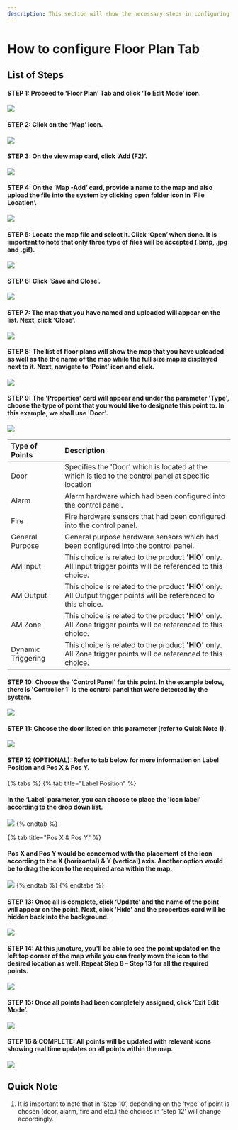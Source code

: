 ```yaml
---
description: This section will show the necessary steps in configuring the Floor Plan Tab
---
```


# How to configure Floor Plan Tab

## List of Steps

#### STEP 1: Proceed to ‘Floor Plan’ Tab and click ‘To Edit Mode’ icon.

![](../.gitbook/assets/untitled1a%20%2812%29.png)



#### STEP 2: Click on the ‘Map’ icon.

![](../.gitbook/assets/untitled2%20%2825%29.png)



#### STEP 3: On the view map card, click ‘Add \(F2\)’.

![](../.gitbook/assets/untitled3%20%2823%29.png)



#### STEP 4: On the ‘Map -Add’ card, provide a name to the map and also upload the file into the system by clicking open folder icon in ‘File Location’.

![](../.gitbook/assets/untitled4%20%283%29.png)



#### STEP 5: Locate the map file and select it. Click ‘Open’ when done. It is important to note that only three type of files will be accepted \(.bmp, .jpg and .gif\).

![](../.gitbook/assets/untitled5%20%2830%29.png)



#### STEP 6: Click ‘Save and Close’.

![](../.gitbook/assets/untitled6%20%2830%29.png)



#### STEP 7: The map that you have named and uploaded will appear on the list. Next, click ‘Close’.

![](../.gitbook/assets/untitled7%20%2811%29.png)



#### STEP 8: The list of floor plans will show the map that you have uploaded as well as the the name of the map while the full size map is displayed next to it. Next, navigate to ‘Point’ icon and click.

![](../.gitbook/assets/untitled8%20%2811%29.png)



#### STEP 9: The 'Properties' card will appear and under the parameter 'Type', choose the type of point that you would like to designate this point to. In this example, we shall use 'Door'. 

![](../.gitbook/assets/untitled9%20%2812%29.png)

| Type of Points | Description |
| :--- | :--- |
| Door | Specifies the 'Door' which is located at the which is tied to the control panel at specific location |
| Alarm | Alarm hardware which had been configured into the control panel. |
| Fire | Fire hardware sensors that had been configured into the control panel. |
| General Purpose | General purpose hardware sensors which had been configured into the control panel. |
| AM Input | This choice is related to the product **'HIO'** only. All Input trigger points will be referenced to this choice. |
| AM Output | This choice is related to the product **'HIO'** only. All Output trigger points will be referenced to this choice.  |
| AM Zone | This choice is related to the product **'HIO'** only. All Zone trigger points will be referenced to this choice. |
| Dynamic Triggering | This choice is related to the product **'HIO'** only. All Zone trigger points will be referenced to this choice. |



#### STEP 10: Choose the ‘Control Panel’ for this point. In the example below, there is 'Controller 1' is the control panel that were detected by the system. 

![](../.gitbook/assets/untitled10%20%282%29.png)



#### STEP 11: Choose the door listed on this parameter \(refer to Quick Note 1\). 

![](../.gitbook/assets/untitled11%20%286%29.png)



#### STEP 12 \(OPTIONAL\): Refer to tab below for more information on Label Position and Pos X & Pos Y. 

{% tabs %}
{% tab title="Label Position" %}
#### In the ‘Label’ parameter, you can choose to place the 'icon label' according to the drop down list. 

![](../.gitbook/assets/untitled12%20%281%29.png)
{% endtab %}

{% tab title="Pos X & Pos Y" %}
#### Pos X and Pos Y would be concerned with the placement of the icon according to the X \(horizontal\) & Y \(vertical\) axis. Another option would be to drag the icon to the required area within the map.

![](../.gitbook/assets/untitled13%20%282%29.png)
{% endtab %}
{% endtabs %}



#### STEP 13: Once all is complete, click ‘Update’ and the name of the point will appear on the point. Next, click 'Hide'  and the properties card will be hidden back into the background. 

![](../.gitbook/assets/untitled14%20%281%29.png)



#### STEP 14: At this juncture, you'll be able to see the point updated on the left top corner of the map while you can freely move the icon to the desired location as well. Repeat Step 8 – Step 13 for all the required points.

![](../.gitbook/assets/untitled15%20%286%29.png)



#### STEP 15: Once all points had been completely assigned, click ‘Exit Edit Mode’.

![](../.gitbook/assets/untitled16%20%281%29.png)



#### STEP 16 & COMPLETE: All points will be updated with relevant icons showing real time updates on all points within the map. 

![](../.gitbook/assets/untitled17%20%284%29.png)

## Quick Note

1. It is important to note that in ‘Step 10’, depending on the ‘type’ of point is chosen \(door, alarm, fire and etc.\) the choices in ‘Step 12’ will change accordingly.

